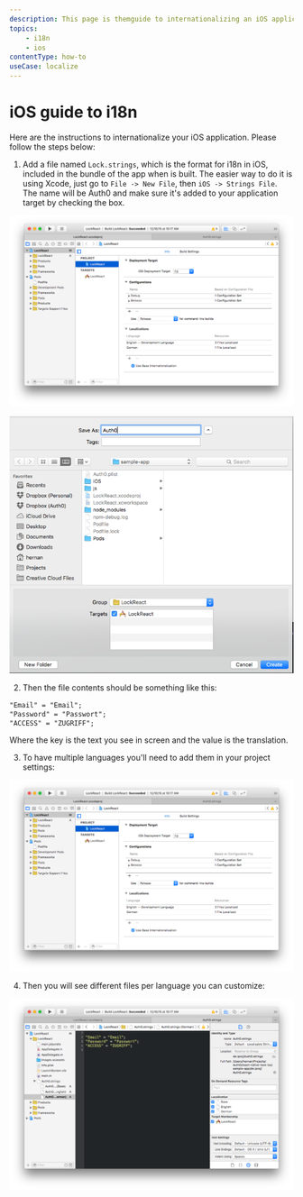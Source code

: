 ```yaml
---
description: This page is themguide to internationalizing an iOS application.
topics:
    - i18n
    - ios
contentType: how-to
useCase: localize
---
```

# iOS guide to i18n

Here are the instructions to internationalize your iOS application. Please follow the steps below:

1. Add a file named `Lock.strings`, which is the format for i18n in iOS, included in the bundle of the app when is built. The easier way to do it is using Xcode, just go to `File -> New File`, then `iOS -> Strings File`. The name will be Auth0 and make sure it's added to your application target by checking the box.

![](/media/articles/i18n/i18n-guide-mobile/i18n-guide-mobile-1.png)

![](/media/articles/i18n/i18n-guide-mobile/i18n-guide-mobile-2.png)

2. Then the file contents should be something like this:

```
"Email" = "Email";
"Password" = "Passwort";
"ACCESS" = "ZUGRIFF";
```

Where the key is the text you see in screen and the value is the translation.

3. To have multiple languages you'll need to add them in your project settings:

![](/media/articles/i18n/i18n-guide-mobile/i18n-guide-mobile-1.png)

4. Then you will see different files per language you can customize:

![](/media/articles/i18n/i18n-guide-mobile/i18n-guide-mobile-3.png)
